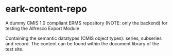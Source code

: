 # eark-content-repo
A dummy CMIS 1.0 compliant ERMS repository (NOTE: only the backend) for testing the Alfresco Export Module

Containing the semantic datatypes (CMIS object types): series, subseries and record. The content can 
be found within the document library of the test site.
